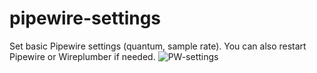 # pipewire-settings
Set basic Pipewire settings (quantum, sample rate). You can also restart Pipewire or Wireplumber if needed.
![PW-settings](https://github.com/user-attachments/assets/475f67bf-8e7b-4680-a70d-a8c3bae8969b)
